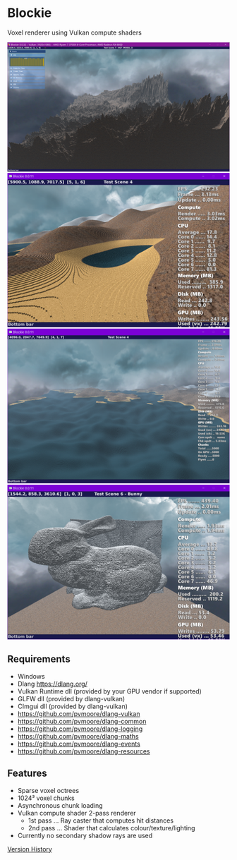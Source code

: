 # Blockie

Voxel renderer using Vulkan compute shaders

![Scene7](screenshots/scene7-2.png)
![Scene4](screenshots/scene4.png)
![Scene4c](screenshots/scene4c.png)
![Scene6](screenshots/scene6.png)

## Requirements
- Windows
- Dlang https://dlang.org/
- Vulkan Runtime dll (provided by your GPU vendor if supported)
- GLFW dll (provided by dlang-vulkan)
- CImgui dll (provided by dlang-vulkan)
- https://github.com/pvmoore/dlang-vulkan
- https://github.com/pvmoore/dlang-common
- https://github.com/pvmoore/dlang-logging
- https://github.com/pvmoore/dlang-maths
- https://github.com/pvmoore/dlang-events
- https://github.com/pvmoore/dlang-resources

## Features
- Sparse voxel octrees
- 1024³ voxel chunks
- Asynchronous chunk loading
- Vulkan compute shader 2-pass renderer
    - 1st pass ... Ray caster that computes hit distances
    - 2nd pass ... Shader that calculates colour/texture/lighting
- Currently no secondary shadow rays are used

[Version History](docs/version_history.md)
